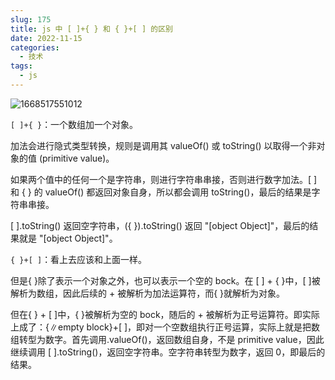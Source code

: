 ```yaml
---
slug: 175
title: js 中 [ ]+{ } 和 { }+[ ] 的区别
date: 2022-11-15
categories: 
  - 技术
tags: 
  - js
---
```


![1668517551012](https://imgurl.zishu.me/images/old/20221115/1668517551012.iwayac5c194.webp)

`[ ]+{ }`：一个数组加一个对象。



加法会进行隐式类型转换，规则是调用其 valueOf() 或 toString() 以取得一个非对象的值 (primitive value)。



如果两个值中的任何一个是字符串，则进行字符串串接，否则进行数字加法。[ ] 和 { } 的 valueOf() 都返回对象自身，所以都会调用 toString()，最后的结果是字符串串接。

[ ].toString() 返回空字符串，({ }).toString() 返回 "[object Object]"，最后的结果就是 "[object Object]"。

`{ }+[ ]`：看上去应该和上面一样。

但是{ }除了表示一个对象之外，也可以表示一个空的 bock。在 [ ] + { }中，[ ]被解析为数组，因此后续的 + 被解析为加法运算符，而{ }就解析为对象。

但在{ } + [ ]中，{ }被解析为空的 bock，随后的 + 被解析为正号运算符。即实际上成了：{∥empty block}+[ ]，即对一个空数组执行正号运算，实际上就是把数组转型为数字。首先调用.valueOf()，返回数组自身，不是 primitive value，因此继续调用 [ ].toString()，返回空字符串。空字符串转型为数字，返回 0，即最后的结果。